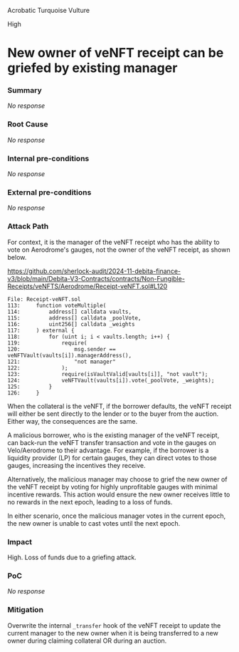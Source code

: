 Acrobatic Turquoise Vulture

High

# New owner of veNFT receipt can be griefed by existing manager

### Summary

_No response_

### Root Cause

_No response_

### Internal pre-conditions

_No response_

### External pre-conditions

_No response_

### Attack Path

For context, it is the manager of the veNFT receipt who has the ability to vote on Aerodrome's gauges, not the owner of the veNFT receipt, as shown below.

https://github.com/sherlock-audit/2024-11-debita-finance-v3/blob/main/Debita-V3-Contracts/contracts/Non-Fungible-Receipts/veNFTS/Aerodrome/Receipt-veNFT.sol#L120

```solidity
File: Receipt-veNFT.sol
113:     function voteMultiple(
114:         address[] calldata vaults,
115:         address[] calldata _poolVote,
116:         uint256[] calldata _weights
117:     ) external {
118:         for (uint i; i < vaults.length; i++) {
119:             require(
120:                 msg.sender == veNFTVault(vaults[i]).managerAddress(),
121:                 "not manager"
122:             );
123:             require(isVaultValid[vaults[i]], "not vault");
124:             veNFTVault(vaults[i]).vote(_poolVote, _weights);
125:         }
126:     }
```

When the collateral is the veNFT, if the borrower defaults, the veNFT receipt will either be sent directly to the lender or to the buyer from the auction. Either way, the consequences are the same.

A malicious borrower, who is the existing manager of the veNFT receipt, can back-run the veNFT transfer transaction and vote in the gauges on Velo/Aerodrome to their advantage. For example, if the borrower is a liquidity provider (LP) for certain gauges, they can direct votes to those gauges, increasing the incentives they receive.

Alternatively, the malicious manager may choose to grief the new owner of the veNFT receipt by voting for highly unprofitable gauges with minimal incentive rewards. This action would ensure the new owner receives little to no rewards in the next epoch, leading to a loss of funds.

In either scenario, once the malicious manager votes in the current epoch, the new owner is unable to cast votes until the next epoch.

### Impact

High. Loss of funds due to a griefing attack.

### PoC

_No response_

### Mitigation

Overwrite the internal `_transfer` hook of the veNFT receipt to update the current manager to the new owner when it is being transferred to a new owner during claiming collateral OR during an auction.